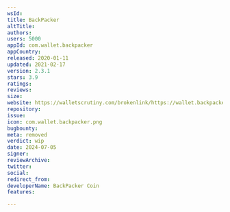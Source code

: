 ```yaml
---
wsId: 
title: BackPacker
altTitle: 
authors: 
users: 5000
appId: com.wallet.backpacker
appCountry: 
released: 2020-01-11
updated: 2021-02-17
version: 2.3.1
stars: 3.9
ratings: 
reviews: 
size: 
website: https://walletscrutiny.com/brokenlink/https://wallet.backpackercoin.com/
repository: 
issue: 
icon: com.wallet.backpacker.png
bugbounty: 
meta: removed
verdict: wip
date: 2024-07-05
signer: 
reviewArchive: 
twitter: 
social: 
redirect_from: 
developerName: BackPacker Coin
features: 

---
```


